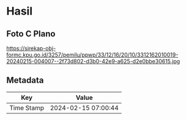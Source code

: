 # Hasil

## Foto C Plano

https://sirekap-obj-formc.kpu.go.id/3257/pemilu/ppwp/33/12/16/20/10/3312162010019-20240215-004007--2f73d802-d3b0-42e9-a625-d2e0bbe30615.jpg


## Metadata

| Key        | Value               |
| ---------- | ------------------- |
| Time Stamp | 2024-02-15 07:00:44 |



